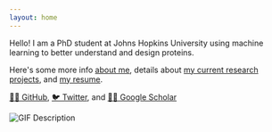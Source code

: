 ```yaml
---
layout: home 
---
```


Hello! I am a PhD student at Johns Hopkins University using machine learning to better understand and design proteins.

Here's some more info [about me](about.md), details about [my current research projects](research.md), and [my resume](MichaelChungyoun_resume.md).

[👨‍💻 GitHub](https://github.com/MichaelChungyoun),  [🐦 Twitter](https://twitter.com/MikeyChungyoun), and [👨‍🎓 Google Scholar]()

![GIF Description](SHARPIN_protein.gif)
